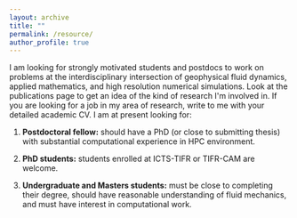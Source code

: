 ```yaml
---
layout: archive
title: ""
permalink: /resource/
author_profile: true
---
```


I am looking for strongly motivated students and postdocs to work on problems at the interdisciplinary intersection of geophysical fluid dynamics, applied mathematics, and high resolution numerical simulations. Look at the publications page to get an idea of the kind of research I'm involved in. If you are looking for a job in my area of research, write to me with your detailed academic CV. I am at present looking for:

1) **Postdoctoral fellow:** should have a PhD (or close to submitting thesis) with substantial computational experience in HPC environment.

2) **PhD students:** students enrolled at ICTS-TIFR or TIFR-CAM are welcome. 
 
3) **Undergraduate and Masters students:** must be close to completing their degree, should have reasonable understanding of fluid mechanics, and must have interest in computational work. 
 


<!-- ## I am looking for students interested in working on geophysical turbulence.  

<!-- ## Reanalysis data
[**ERA5**](https://cds.climate.copernicus.eu/cdsapp#!/dataset/reanalysis-era5-pressure-levels?tab=overview) is the fifth generation ECMWF reanalysis for the global climate and weather for the past 4 to 7 decades. ERA5 provides hourly estimates for a large number of atmospheric, ocean-wave and land-surface quantities. 

## Models
[**The System for Atmospheric Modeling (SAM)**](http://rossby.msrc.sunysb.edu/~marat/SAM.html) is a very cute cloud-resolving model. It's useful for conducting idealized cloud-resolving simulaltions for a theoretical purpose. -->





